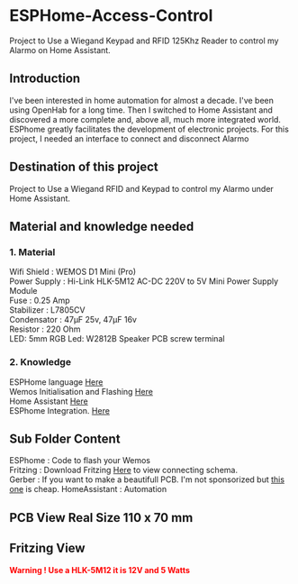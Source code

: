 # ESPHome-Access-Control

Project to Use a Wiegand Keypad and RFID 125Khz Reader to control my Alarmo on Home Assistant.

## Introduction

I've been interested in home automation for almost a decade. I've been using OpenHab for a long time.
Then I switched to Home Assistant and discovered a more complete and, above all, much more integrated world.
ESPhome greatly facilitates the development of electronic projects.
For this project, I needed an interface to connect and disconnect Alarmo

## Destination of this project

Project to Use a Wiegand RFID and Keypad to control my Alarmo under Home Assistant.

## Material and knowledge needed

### 1. Material

Wifi Shield : WEMOS D1 Mini (Pro)<BR>
Power Supply : Hi-Link HLK-5M12 AC-DC 220V to 5V Mini Power Supply Module<BR>
Fuse : 0.25 Amp<BR>
Stabilizer : L7805CV<BR>
Condensator : 47µF 25v, 47µF 16v<BR>
Resistor :  220 Ohm<BR>
LED: 5mm
RGB Led: W2812B
Speaker
PCB screw terminal

### 2. Knowledge

ESPHome language [Here](https://esphome.io/)<BR>
Wemos Initialisation and Flashing [Here](https://web.esphome.io/)<BR>
Home Assistant [Here](https://www.home-assistant.io/)<BR> 
ESPhome Integration. [Here](https://www.home-assistant.io/integrations/esphome)<BR>

## Sub Folder Content

ESPhome : Code to flash your Wemos<BR>
Fritzing : Download Fritzing [Here](http://fritzing.org/download/) to view connecting schema.<BR>
Gerber : If you want to make a beautifull PCB. I'm not sponsorized but [this one](https://aisler.net) is cheap.
HomeAssistant : Automation<BR>

## PCB View Real Size 110 x 70 mm



## Fritzing View

<b style='color:red'>Warning ! Use a HLK-5M12 it is 12V and 5 Watts</b>

